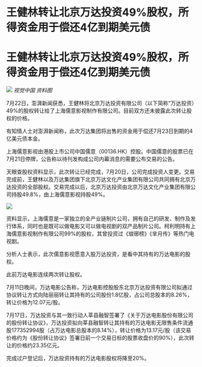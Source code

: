 # 王健林转让北京万达投资49%股权，所得资金用于偿还4亿到期美元债

# 王健林转让北京万达投资49%股权，所得资金用于偿还4亿到期美元债

![](https://inews.gtimg.com/newsapp_bt/0/15814796332/1000) _视觉中国 资料图_

7月22日，澎湃新闻获悉，王健林将北京万达投资有限公司（以下简称“万达投资）49%的股权转让给了上海儒意影视制作有限公司。目前双方还未披露此次转让股权的价格。

有知情人士对澎湃新闻称，此次万达集团将出售的资金用于偿还7月23日到期的4亿美元债本金。

上海儒意影视由港股上市公司中国儒意（00136.HK）控股。中国儒意的股票已在7月21日停牌，公告称以待刊发构成公司内幕消息的需要公布交易的公告。

天眼查股权资料显示，此次转让已经完成，7月20日，公司完成投资人变更。交易完成前，王健林以及万达集团旗下北京万达文化产业集团有限公司共同拥有北京万达投资的全部股权。交易完成以后，北京万达投资由北京万达文化产业集团有限公司持股49.8%，由上海儒意影视持股49%。

![](https://inews.gtimg.com/newsapp_bt/0/15814796336/1000)

资料显示，上海儒意是一家独立的全产业链制片公司，拥有自己的研发、制作及发行体系，同时也是既可以做电影又可以做电视剧的双产品制片公司。柯利明持有上海儒意影视制作有限公司99%的股权，其曾投资过《琅琊榜》《芈月传》等热门电视剧。

分析人士表示，此次儒意影视愿意入股万达投资，是看中其持有的万达电影的股权。

此前万达电影连续两次转让股权。

7月11日晚间，万达电影公告称，万达电影控股股东北京万达投资有限公司拟通过协议转让方式向陆丽丽转让其持有的公司股份1.8亿股，占公司总股本的8.26%，转让价格为12.07元/股。

7月17日，万达投资与其一致行动人莘县融智签署了《关于万达电影股份有限公司的股份转让协议》，万达投资拟向莘县融智转让其持有的万达电影无限售条件流通股177352994股（占万达电影总股本的8.14%），转让价格为13.17元/股（该交易价格约为《股份转让协议》签署日前一个交易日标的股票收盘价的90%），此次转让的价格约23.35亿元。

完成过户登记后，万达投资持有的万达电影股权将降至20%。


